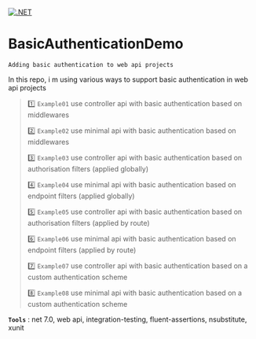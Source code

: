 [![.NET](https://github.com/aimenux/BasicAuthenticationDemo/actions/workflows/ci.yml/badge.svg?branch=main)](https://github.com/aimenux/BasicAuthenticationDemo/actions/workflows/ci.yml)

# BasicAuthenticationDemo

```
Adding basic authentication to web api projects
```

In this repo, i m using various ways to support basic authentication in web api projects
>
> :one: `Example01` use controller api with basic authentication based on middlewares
>
> :two: `Example02` use minimal api with basic authentication based on middlewares
>
> :three: `Example03` use controller api with basic authentication based on authorisation filters (applied globally)
>
> :four: `Example04` use minimal api with basic authentication based on endpoint filters (applied globally)
>
> :five: `Example05` use controller api with basic authentication based on authorisation filters (applied by route)
>
> :six: `Example06` use minimal api with basic authentication based on endpoint filters (applied by route)
>
> :seven: `Example07` use controller api with basic authentication based on a custom authentication scheme
>
> :eight: `Example08` use minimal api with basic authentication based on a custom authentication scheme
> 
**`Tools`** : net 7.0, web api, integration-testing, fluent-assertions, nsubstitute, xunit
